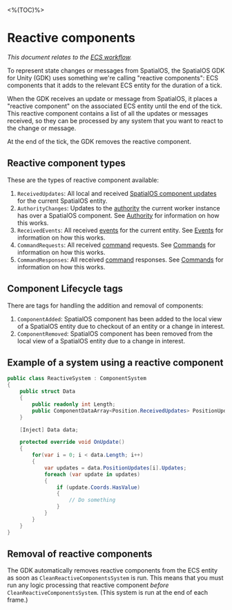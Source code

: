 <%(TOC)%>
# Reactive components
 _This document relates to the [ECS workflow](\{\{urlRoot\}\}/reference/intro-workflows-spatialos-entities)._

To represent state changes or messages from SpatialOS, the SpatialOS GDK for Unity (GDK) uses something we're calling "reactive components": ECS components that it adds to the relevant ECS entity for the duration of a tick.

When the GDK receives an update or message from SpatialOS, it places a "reactive component" on the associated ECS entity until the end of the tick. This reactive component contains a list of all the updates or messages received, so they can be processed by any system that you want to react to the change or message.

At the end of the tick, the GDK removes the reactive component.

## Reactive component types

These are the types of reactive component available:

1. `ReceivedUpdates`:  All local and received [SpatialOS component updates](https://docs.improbable.io/reference/latest/shared/design/operations#component-related-operations) for the current SpatialOS entity.
1. `AuthorityChanges`: Updates to the [authority](https://docs.improbable.io/reference/13.2/shared/design/understanding-access#understanding-read-and-write-access-authority) the current worker instance has over a SpatialOS component. See [Authority](\{\{urlRoot\}\}/reference/ecs/authority) for information on how this works.
1. `ReceivedEvents`: All received [events](https://docs.improbable.io/reference/latest/shared/design/object-interaction#events) for the current entity. See [Events](\{\{urlRoot\}\}/reference/ecs/events) for information on how this works.
1. `CommandRequests`: All received [command](https://docs.improbable.io/reference/latest/shared/design/commands) requests. See [Commands](\{\{urlRoot\}\}/reference/ecs/commands) for information on how this works.
1. `CommandResponses`: All received [command](https://docs.improbable.io/reference/latest/shared/design/commands) responses. See [Commands](\{\{urlRoot\}\}/reference/ecs/commands) for information on how this works.

## Component Lifecycle tags

There are tags for handling the addition and removal of components:

1. `ComponentAdded`: SpatialOS component has been added to the local view of a SpatialOS entity due to checkout of an entity or a change in interest.
1. `ComponentRemoved`: SpatialOS component has been removed from the local view of a SpatialOS entity due to a change in interest.

## Example of a system using a reactive component

```csharp
public class ReactiveSystem : ComponentSystem
{
    public struct Data
    {
        public readonly int Length;
        public ComponentDataArray<Position.ReceivedUpdates> PositionUpdates;
    }

    [Inject] Data data;

    protected override void OnUpdate()
    {
        for(var i = 0; i < data.Length; i++)
        {
            var updates = data.PositionUpdates[i].Updates;
            foreach (var update in updates)
            {
                if (update.Coords.HasValue)
                {
                    // Do something
                }
            }            
        }
    }
}
```

## Removal of reactive components

The GDK automatically removes reactive components from the ECS entity as soon as `CleanReactiveComponentsSystem` is run. This means that you must run any logic processing that reactive component _before_ `CleanReactiveComponentsSystem`. (This system is run at the end of each frame.)
